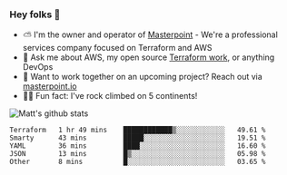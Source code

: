 

### Hey folks 👋

- ⛅️ I'm the owner and operator of [Masterpoint](https://masterpoint.io) - We're a professional services company focused on Terraform and AWS
- 💬 Ask me about AWS, my open source [Terraform work](https://github.com/masterpointio?q=terraform&type=&language=hcl), or anything DevOps
- 🔨 Want to work together on an upcoming project? Reach out via [masterpoint.io](https://masterpoint.io)
- 🧗‍♂️ Fun fact: I've rock climbed on 5 continents! 


![Matt's github stats](https://github-readme-stats.vercel.app/api?username=Gowiem&count_private=true&theme=cobalt&show_icons=true)

<!--START_SECTION:waka-->
```text
Terraform   1 hr 49 mins    ████████████▒░░░░░░░░░░░░   49.61 % 
Smarty      43 mins         █████░░░░░░░░░░░░░░░░░░░░   19.51 % 
YAML        36 mins         ████░░░░░░░░░░░░░░░░░░░░░   16.60 % 
JSON        13 mins         █▒░░░░░░░░░░░░░░░░░░░░░░░   05.98 % 
Other       8 mins          █░░░░░░░░░░░░░░░░░░░░░░░░   03.65 % 
```
<!--END_SECTION:waka-->

